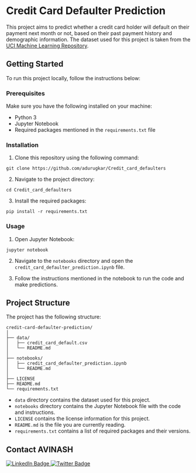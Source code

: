 

# Credit Card Defaulter Prediction

This project aims to predict whether a credit card holder will default on their payment next month or not, based on their past payment history and demographic information. The dataset used for this project is taken from the [UCI Machine Learning Repository](https://archive.ics.uci.edu/ml/datasets/default+of+credit+card+clients).

## Getting Started

To run this project locally, follow the instructions below:

### Prerequisites

Make sure you have the following installed on your machine:

- Python 3
- Jupyter Notebook
- Required packages mentioned in the `requirements.txt` file

### Installation

1. Clone this repository using the following command:

```
git clone https://github.com/adurugkar/Credit_card_defaulters
```

2. Navigate to the project directory:

```
cd Credit_card_defaulters
```

3. Install the required packages:

```
pip install -r requirements.txt
```

### Usage

1. Open Jupyter Notebook:

```
jupyter notebook
```

2. Navigate to the `notebooks` directory and open the `credit_card_defaulter_prediction.ipynb` file.

3. Follow the instructions mentioned in the notebook to run the code and make predictions.

## Project Structure

The project has the following structure:

```
credit-card-defaulter-prediction/
│
├── data/
│   ├── credit_card_default.csv
│   └── README.md
│
├── notebooks/
│   ├── credit_card_defaulter_prediction.ipynb
│   └── README.md
│
├── LICENSE
├── README.md
└── requirements.txt
```

- `data` directory contains the dataset used for this project.
- `notebooks` directory contains the Jupyter Notebook file with the code and instructions.
- `LICENSE` contains the license information for this project.
- `README.md` is the file you are currently reading.
- `requirements.txt` contains a list of required packages and their versions.

## Contact AVINASH

<div id="badges">
  <a href="https://www.linkedin.com/in/adurugkar/">
    <img src="https://img.shields.io/badge/LinkedIn-blue?style=for-the-badge&logo=linkedin&logoColor=white" alt="LinkedIn Badge"/>
  </a>
  <a href="adurugkar42@gmail.com">
    <img src="https://img.shields.io/badge/gmail-blue?style=for-the-badge&logo=gmail&logoColor=red" alt="Twitter Badge"/>
  </a>
</div>
